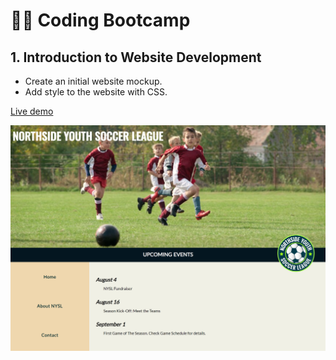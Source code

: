 # 👩‍💻 Coding Bootcamp

## 1. Introduction to Website Development

+ Create an initial website mockup. 
+ Add style to the website with CSS.

[Live demo](https://amansgz.github.io/static_website1/)

![preview screenshot](./styles/imgs/preview.png)